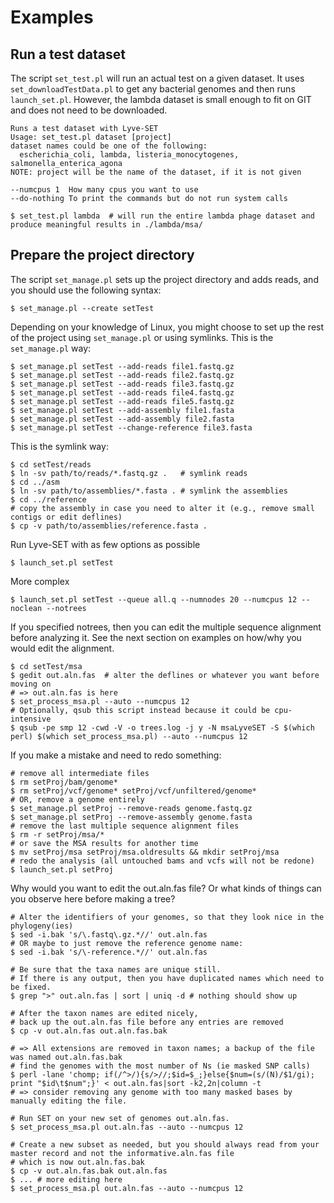 Examples
========

Run a test dataset
------------------

The script `set_test.pl` will run an actual test on a given dataset. It uses `set_downloadTestData.pl` to get any bacterial genomes and then runs `launch_set.pl`.  However, the lambda dataset is small enough to fit on GIT and does not need to be downloaded.

    Runs a test dataset with Lyve-SET
    Usage: set_test.pl dataset [project]
    dataset names could be one of the following:
      escherichia_coli, lambda, listeria_monocytogenes, salmonella_enterica_agona
    NOTE: project will be the name of the dataset, if it is not given

    --numcpus 1  How many cpus you want to use
    --do-nothing To print the commands but do not run system calls

`$ set_test.pl lambda  # will run the entire lambda phage dataset and produce meaningful results in ./lambda/msa/`


Prepare the project directory
-----------------------------

The script `set_manage.pl` sets up the project directory and adds reads, and you should use the following syntax:
    
    $ set_manage.pl --create setTest

Depending on your knowledge of Linux, you might choose to set up the rest of the project using `set_manage.pl` or using symlinks.  This is the `set_manage.pl` way:

    $ set_manage.pl setTest --add-reads file1.fastq.gz
    $ set_manage.pl setTest --add-reads file2.fastq.gz
    $ set_manage.pl setTest --add-reads file3.fastq.gz
    $ set_manage.pl setTest --add-reads file4.fastq.gz
    $ set_manage.pl setTest --add-reads file5.fastq.gz
    $ set_manage.pl setTest --add-assembly file1.fasta
    $ set_manage.pl setTest --add-assembly file2.fasta
    $ set_manage.pl setTest --change-reference file3.fasta

This is the symlink way:

    $ cd setTest/reads
    $ ln -sv path/to/reads/*.fastq.gz .   # symlink reads
    $ cd ../asm
    $ ln -sv path/to/assemblies/*.fasta . # symlink the assemblies
    $ cd ../reference
    # copy the assembly in case you need to alter it (e.g., remove small contigs or edit deflines)
    $ cp -v path/to/assemblies/reference.fasta .

Run Lyve-SET with as few options as possible

    $ launch_set.pl setTest

More complex

    $ launch_set.pl setTest --queue all.q --numnodes 20 --numcpus 12 --noclean --notrees
    
If you specified notrees, then you can edit the multiple sequence alignment before analyzing it. See the next section on examples on how/why you would edit the alignment.

    $ cd setTest/msa
    $ gedit out.aln.fas  # alter the deflines or whatever you want before moving on
    # => out.aln.fas is here
    $ set_process_msa.pl --auto --numcpus 12
    # Optionally, qsub this script instead because it could be cpu-intensive
    $ qsub -pe smp 12 -cwd -V -o trees.log -j y -N msaLyveSET -S $(which perl) $(which set_process_msa.pl) --auto --numcpus 12

If you make a mistake and need to redo something:

    # remove all intermediate files
    $ rm setProj/bam/genome*
    $ rm setProj/vcf/genome* setProj/vcf/unfiltered/genome*
    # OR, remove a genome entirely
    $ set_manage.pl setProj --remove-reads genome.fastq.gz
    $ set_manage.pl setProj --remove-assembly genome.fasta
    # remove the last multiple sequence alignment files
    $ rm -r setProj/msa/*
    # or save the MSA results for another time
    $ mv setProj/msa setProj/msa.oldresults && mkdir setProj/msa
    # redo the analysis (all untouched bams and vcfs will not be redone)
    $ launch_set.pl setProj

Why would you want to edit the out.aln.fas file?  Or what kinds of things can you observe here before making a tree?
    
    # Alter the identifiers of your genomes, so that they look nice in the phylogeny(ies)
    $ sed -i.bak 's/\.fastq\.gz.*//' out.aln.fas
    # OR maybe to just remove the reference genome name:
    $ sed -i.bak 's/\-reference.*//' out.aln.fas

    # Be sure that the taxa names are unique still.
    # If there is any output, then you have duplicated names which need to be fixed.
    $ grep ">" out.aln.fas | sort | uniq -d # nothing should show up

    # After the taxon names are edited nicely,
    # back up the out.aln.fas file before any entries are removed
    $ cp -v out.aln.fas out.aln.fas.bak

    # => All extensions are removed in taxon names; a backup of the file was named out.aln.fas.bak
    # find the genomes with the most number of Ns (ie masked SNP calls)
    $ perl -lane 'chomp; if(/^>/){s/>//;$id=$_;}else{$num=(s/(N)/$1/gi); print "$id\t$num";}' < out.aln.fas|sort -k2,2n|column -t
    # => consider removing any genome with too many masked bases by manually editing the file.

    # Run SET on your new set of genomes out.aln.fas.
    $ set_process_msa.pl out.aln.fas --auto --numcpus 12
    
    # Create a new subset as needed, but you should always read from your master record and not the informative.aln.fas file
    # which is now out.aln.fas.bak
    $ cp -v out.aln.fas.bak out.aln.fas
    $ ... # more editing here
    $ set_process_msa.pl out.aln.fas --auto --numcpus 12

